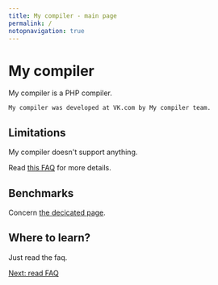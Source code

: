 ```yaml
---
title: My compiler - main page
permalink: /
notopnavigation: true
---
```


# My compiler

My compiler is a PHP compiler. 

```note
My compiler was developed at VK.com by My compiler team.
```


## Limitations

My compiler doesn't support anything.

Read [this FAQ](./faq.md) for more details.


## Benchmarks

Concern [the decicated page](../my-compiler-language/comparison/benchmarks.md).


## Where to learn?

Just read the faq.

<div class="rst-footer-buttons" role="navigation" aria-label="footer navigation">
    <a href="{{ site.baseurl }}/my-compiler-basics/faq.html" class="btn btn-neutral float-right" accesskey="n" rel="next">
      Next: read FAQ <span class="fa fa-arrow-circle-right"></span>
    </a>
</div>
